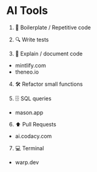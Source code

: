 # AI Tools

1. 🥱 Boilerplate / Repetitive code

2. 🔍 Write tests

3. 📑 Explain / document code
  * mintlify.com
  * theneo.io

4. 🛠️ Refactor small functions

5. 🗄 SQL queries
  * mason.app

6. ⬆️ Pull Requests
  * ai.codacy.com

7. 💻 Terminal
  * warp.dev
